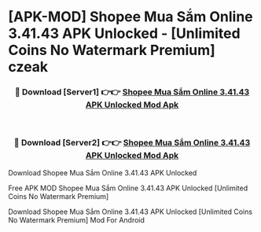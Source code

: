 # [APK-MOD] Shopee  Mua Sắm Online 3.41.43 APK Unlocked - [Unlimited Coins No Watermark Premium] czeak



<div align="center">
<h3>🔴 Download [Server1] 👉👉 <a href="https://momento.my/?title=Shopee__Mua_Sắm_Online_3.41.43_APK_Unlocked">Shopee  Mua Sắm Online 3.41.43 APK Unlocked Mod Apk</a></h3><br>

<h3>🔴 Download [Server2] 👉👉 <a href="https://momento.my/?title=Shopee__Mua_Sắm_Online_3.41.43_APK_Unlocked">Shopee  Mua Sắm Online 3.41.43 APK Unlocked Mod Apk</a></h3>
</div>



Download Shopee  Mua Sắm Online 3.41.43 APK Unlocked 

Free APK MOD Shopee  Mua Sắm Online 3.41.43 APK Unlocked [Unlimited Coins No Watermark Premium]

Download Shopee  Mua Sắm Online 3.41.43 APK Unlocked [Unlimited Coins No Watermark Premium] Mod For Android
